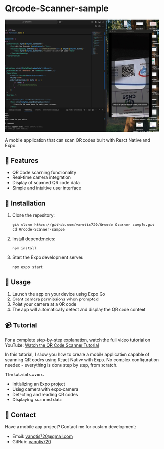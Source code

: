 # Qrcode-Scanner-sample

![App Screenshot](/screenshot.png)

A mobile application that can scan QR codes built with React Native and Expo.

## 📱 Features

- QR Code scanning functionality
- Real-time camera integration
- Display of scanned QR code data
- Simple and intuitive user interface

## 🚀 Installation

1. Clone the repository:
   ```
   git clone https://github.com/vanotis720/Qrcode-Scanner-sample.git
   cd Qrcode-Scanner-sample
   ```

2. Install dependencies:
   ```
   npm install
   ```

3. Start the Expo development server:
   ```
   npx expo start
   ```

## 📖 Usage

1. Launch the app on your device using Expo Go
2. Grant camera permissions when prompted
3. Point your camera at a QR code
4. The app will automatically detect and display the QR code content

## 📹 Tutorial

For a complete step-by-step explanation, watch the full video tutorial on YouTube:
[Watch the QR Code Scanner Tutorial](https://youtu.be/DPzXRNtMvmE)

In this tutorial, I show you how to create a mobile application capable of scanning QR codes using React Native with Expo. No complex configuration needed - everything is done step by step, from scratch.

The tutorial covers:
- Initializing an Expo project
- Using camera with expo-camera
- Detecting and reading QR codes
- Displaying scanned data

## 💼 Contact

Have a mobile app project? Contact me for custom development:
- Email: vanotis720@gmail.com
- GitHub: [vanotis720](https://github.com/vanotis720)
